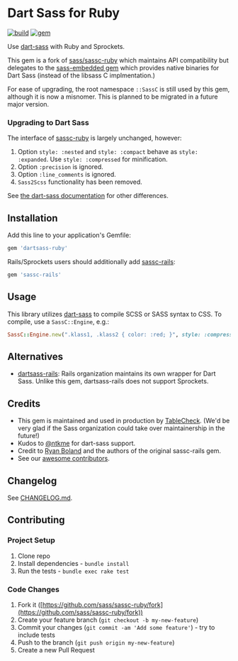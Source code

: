 # Dart Sass for Ruby

[![build](https://github.com/tablecheck/dartsass-ruby/actions/workflows/build.yml/badge.svg)](https://github.com/tablecheck/dartsass-ruby/actions/workflows/build.yml)
[![gem](https://badge.fury.io/rb/dartsass-ruby.svg)](https://rubygems.org/gems/dartsass-ruby)

Use [dart-sass](https://sass-lang.com/dart-sass) with Ruby and Sprockets.

This gem is a fork of [sass/sassc-ruby](https://github.com/sass/sassc-ruby)
which maintains API compatibility but delegates to the
[sass-embedded gem](https://github.com/ntkme/sass-embedded-host-ruby)
which provides native binaries for Dart Sass (instead of the libsass
C implmentation.)

For ease of upgrading, the root namespace `::SassC` is still used by this gem,
although it is now a misnomer. This is planned to be migrated in a future
major version.

### Upgrading to Dart Sass

The interface of [sassc-ruby](https://github.com/sass/sassc-ruby) is largely unchanged, however:

1. Option `style: :nested` and `style: :compact` behave as `style: :expanded`. Use `style: :compressed` for minification.
2. Option `:precision` is ignored.
3. Option `:line_comments` is ignored.
4. `Sass2Scss` functionality has been removed.

See [the dart-sass documentation](https://github.com/sass/dart-sass#behavioral-differences-from-ruby-sass) for other differences.

## Installation

Add this line to your application's Gemfile:

```ruby
gem 'dartsass-ruby'
```

Rails/Sprockets users should additionally add [sassc-rails](https://github.com/sass/sassc-rails):

```ruby
gem 'sassc-rails'
```

## Usage

This library utilizes [dart-sass](https://github.com/sass/dart-sass) to compile
SCSS or SASS syntax to CSS. To compile, use a `SassC::Engine`, e.g.:

```ruby
SassC::Engine.new(".klass1, .klass2 { color: :red; }", style: :compressed).render
```

## Alternatives

* [dartsass-rails](https://github.com/rails/dartsass-rails): Rails organization
maintains its own wrapper for Dart Sass. Unlike this gem, dartsass-rails does
not support Sprockets.

## Credits

* This gem is maintained and used in production by [TableCheck](https://www.tablecheck.com/en/join). (We'd be very glad if the Sass organization could take over maintainership in the future!)
* Kudos to [@ntkme](https://github.com/ntkme) for dart-sass support.
* Credit to [Ryan Boland](https://ryanboland.com) and the authors of the original sassc-rails gem.
* See our [awesome contributors](https://github.com/tablecheck/sassc-ruby/graphs/contributors).

## Changelog

See [CHANGELOG.md](CHANGELOG.md).

## Contributing

### Project Setup

1. Clone repo
1. Install dependencies - `bundle install`
1. Run the tests - `bundle exec rake test`

### Code Changes

1. Fork it ([https://github.com/sass/sassc-ruby/fork](https://github.com/sass/sassc-ruby/fork))
2. Create your feature branch (`git checkout -b my-new-feature`)
3. Commit your changes (`git commit -am 'Add some feature'`) - try to include tests
4. Push to the branch (`git push origin my-new-feature`)
5. Create a new Pull Request
